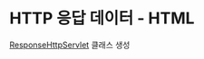 # HTTP 응답 데이터 - HTML

[ResponseHttpServlet](../src/main/java/hello/servlet/basic/response/ResponseHtmlServlet.java) 클래스 생성